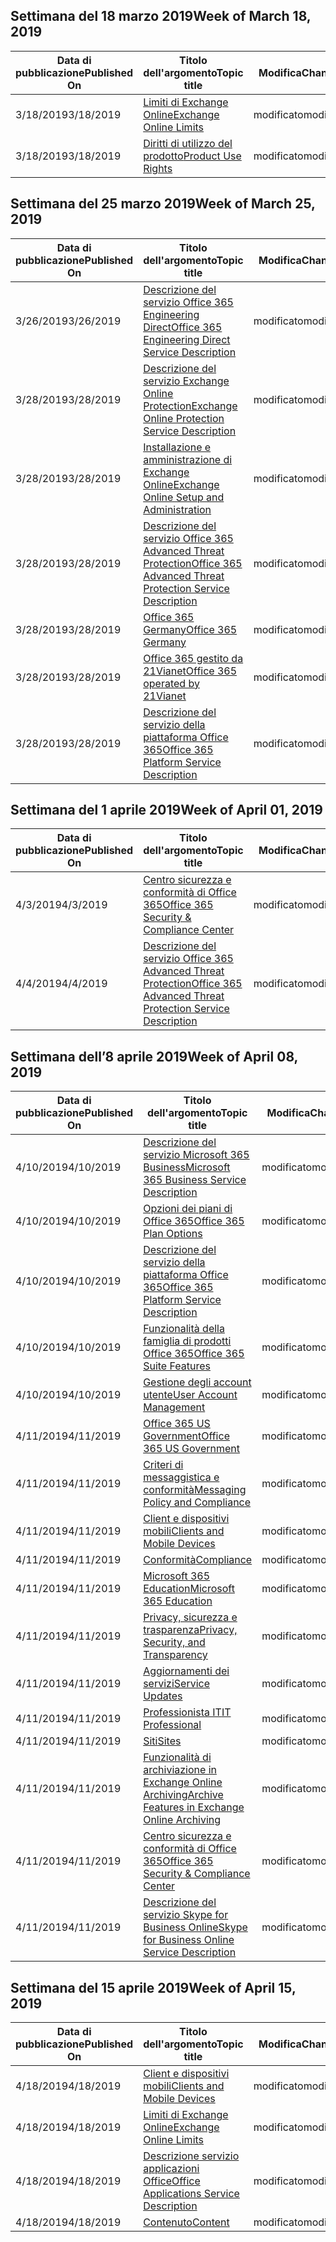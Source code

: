 <!-- This file is generated automatically each week. Changes made to this file will be overwritten.-->




## <a name="week-of-march-18-2019"></a><span data-ttu-id="79aa0-101">Settimana del 18 marzo 2019</span><span class="sxs-lookup"><span data-stu-id="79aa0-101">Week of March 18, 2019</span></span>


| <span data-ttu-id="79aa0-102">Data di pubblicazione</span><span class="sxs-lookup"><span data-stu-id="79aa0-102">Published On</span></span> |<span data-ttu-id="79aa0-103">Titolo dell'argomento</span><span class="sxs-lookup"><span data-stu-id="79aa0-103">Topic title</span></span> | <span data-ttu-id="79aa0-104">Modifica</span><span class="sxs-lookup"><span data-stu-id="79aa0-104">Change</span></span> |
|------|------------|--------|
| <span data-ttu-id="79aa0-105">3/18/2019</span><span class="sxs-lookup"><span data-stu-id="79aa0-105">3/18/2019</span></span> | [<span data-ttu-id="79aa0-106">Limiti di Exchange Online</span><span class="sxs-lookup"><span data-stu-id="79aa0-106">Exchange Online Limits</span></span>](/Office365/ServiceDescriptions/exchange-online-service-description/exchange-online-limits) | <span data-ttu-id="79aa0-107">modificato</span><span class="sxs-lookup"><span data-stu-id="79aa0-107">modified</span></span> |
| <span data-ttu-id="79aa0-108">3/18/2019</span><span class="sxs-lookup"><span data-stu-id="79aa0-108">3/18/2019</span></span> | [<span data-ttu-id="79aa0-109">Diritti di utilizzo del prodotto</span><span class="sxs-lookup"><span data-stu-id="79aa0-109">Product Use Rights</span></span>](/Office365/ServiceDescriptions/office-365-platform-service-description/product-use-rights) | <span data-ttu-id="79aa0-110">modificato</span><span class="sxs-lookup"><span data-stu-id="79aa0-110">modified</span></span> |


## <a name="week-of-march-25-2019"></a><span data-ttu-id="79aa0-111">Settimana del 25 marzo 2019</span><span class="sxs-lookup"><span data-stu-id="79aa0-111">Week of March 25, 2019</span></span>


| <span data-ttu-id="79aa0-112">Data di pubblicazione</span><span class="sxs-lookup"><span data-stu-id="79aa0-112">Published On</span></span> |<span data-ttu-id="79aa0-113">Titolo dell'argomento</span><span class="sxs-lookup"><span data-stu-id="79aa0-113">Topic title</span></span> | <span data-ttu-id="79aa0-114">Modifica</span><span class="sxs-lookup"><span data-stu-id="79aa0-114">Change</span></span> |
|------|------------|--------|
| <span data-ttu-id="79aa0-115">3/26/2019</span><span class="sxs-lookup"><span data-stu-id="79aa0-115">3/26/2019</span></span> | [<span data-ttu-id="79aa0-116">Descrizione del servizio Office 365 Engineering Direct</span><span class="sxs-lookup"><span data-stu-id="79aa0-116">Office 365 Engineering Direct Service Description</span></span>](/Office365/ServiceDescriptions/office-365-engineering-direct-service-description) | <span data-ttu-id="79aa0-117">modificato</span><span class="sxs-lookup"><span data-stu-id="79aa0-117">modified</span></span> |
| <span data-ttu-id="79aa0-118">3/28/2019</span><span class="sxs-lookup"><span data-stu-id="79aa0-118">3/28/2019</span></span> | [<span data-ttu-id="79aa0-119">Descrizione del servizio Exchange Online Protection</span><span class="sxs-lookup"><span data-stu-id="79aa0-119">Exchange Online Protection Service Description</span></span>](/Office365/ServiceDescriptions/exchange-online-protection-service-description/exchange-online-protection-service-description) | <span data-ttu-id="79aa0-120">modificato</span><span class="sxs-lookup"><span data-stu-id="79aa0-120">modified</span></span> |
| <span data-ttu-id="79aa0-121">3/28/2019</span><span class="sxs-lookup"><span data-stu-id="79aa0-121">3/28/2019</span></span> | [<span data-ttu-id="79aa0-122">Installazione e amministrazione di Exchange Online</span><span class="sxs-lookup"><span data-stu-id="79aa0-122">Exchange Online Setup and Administration</span></span>](/Office365/ServiceDescriptions/exchange-online-service-description/exchange-online-setup-and-administration) | <span data-ttu-id="79aa0-123">modificato</span><span class="sxs-lookup"><span data-stu-id="79aa0-123">modified</span></span> |
| <span data-ttu-id="79aa0-124">3/28/2019</span><span class="sxs-lookup"><span data-stu-id="79aa0-124">3/28/2019</span></span> | [<span data-ttu-id="79aa0-125">Descrizione del servizio Office 365 Advanced Threat Protection</span><span class="sxs-lookup"><span data-stu-id="79aa0-125">Office 365 Advanced Threat Protection Service Description</span></span>](/Office365/ServiceDescriptions/office-365-advanced-threat-protection-service-description) | <span data-ttu-id="79aa0-126">modificato</span><span class="sxs-lookup"><span data-stu-id="79aa0-126">modified</span></span> |
| <span data-ttu-id="79aa0-127">3/28/2019</span><span class="sxs-lookup"><span data-stu-id="79aa0-127">3/28/2019</span></span> | [<span data-ttu-id="79aa0-128">Office 365 Germany</span><span class="sxs-lookup"><span data-stu-id="79aa0-128">Office 365 Germany</span></span>](/Office365/ServiceDescriptions/office-365-platform-service-description/office-365-germany) | <span data-ttu-id="79aa0-129">modificato</span><span class="sxs-lookup"><span data-stu-id="79aa0-129">modified</span></span> |
| <span data-ttu-id="79aa0-130">3/28/2019</span><span class="sxs-lookup"><span data-stu-id="79aa0-130">3/28/2019</span></span> | [<span data-ttu-id="79aa0-131">Office 365 gestito da 21Vianet</span><span class="sxs-lookup"><span data-stu-id="79aa0-131">Office 365 operated by 21Vianet</span></span>](/Office365/ServiceDescriptions/office-365-platform-service-description/office-365-operated-by-21vianet) | <span data-ttu-id="79aa0-132">modificato</span><span class="sxs-lookup"><span data-stu-id="79aa0-132">modified</span></span> |
| <span data-ttu-id="79aa0-133">3/28/2019</span><span class="sxs-lookup"><span data-stu-id="79aa0-133">3/28/2019</span></span> | [<span data-ttu-id="79aa0-134">Descrizione del servizio della piattaforma Office 365</span><span class="sxs-lookup"><span data-stu-id="79aa0-134">Office 365 Platform Service Description</span></span>](/Office365/ServiceDescriptions/office-365-platform-service-description/office-365-platform-service-description) | <span data-ttu-id="79aa0-135">modificato</span><span class="sxs-lookup"><span data-stu-id="79aa0-135">modified</span></span> |


## <a name="week-of-april-01-2019"></a><span data-ttu-id="79aa0-136">Settimana del 1 aprile 2019</span><span class="sxs-lookup"><span data-stu-id="79aa0-136">Week of April 01, 2019</span></span>


| <span data-ttu-id="79aa0-137">Data di pubblicazione</span><span class="sxs-lookup"><span data-stu-id="79aa0-137">Published On</span></span> |<span data-ttu-id="79aa0-138">Titolo dell'argomento</span><span class="sxs-lookup"><span data-stu-id="79aa0-138">Topic title</span></span> | <span data-ttu-id="79aa0-139">Modifica</span><span class="sxs-lookup"><span data-stu-id="79aa0-139">Change</span></span> |
|------|------------|--------|
| <span data-ttu-id="79aa0-140">4/3/2019</span><span class="sxs-lookup"><span data-stu-id="79aa0-140">4/3/2019</span></span> | [<span data-ttu-id="79aa0-141">Centro sicurezza e conformità di Office 365</span><span class="sxs-lookup"><span data-stu-id="79aa0-141">Office 365 Security & Compliance Center</span></span>](/Office365/ServiceDescriptions/office-365-platform-service-description/office-365-securitycompliance-center) | <span data-ttu-id="79aa0-142">modificato</span><span class="sxs-lookup"><span data-stu-id="79aa0-142">modified</span></span> |
| <span data-ttu-id="79aa0-143">4/4/2019</span><span class="sxs-lookup"><span data-stu-id="79aa0-143">4/4/2019</span></span> | [<span data-ttu-id="79aa0-144">Descrizione del servizio Office 365 Advanced Threat Protection</span><span class="sxs-lookup"><span data-stu-id="79aa0-144">Office 365 Advanced Threat Protection Service Description</span></span>](/Office365/ServiceDescriptions/office-365-advanced-threat-protection-service-description) | <span data-ttu-id="79aa0-145">modificato</span><span class="sxs-lookup"><span data-stu-id="79aa0-145">modified</span></span> |


## <a name="week-of-april-08-2019"></a><span data-ttu-id="79aa0-146">Settimana dell’8 aprile 2019</span><span class="sxs-lookup"><span data-stu-id="79aa0-146">Week of April 08, 2019</span></span>


| <span data-ttu-id="79aa0-147">Data di pubblicazione</span><span class="sxs-lookup"><span data-stu-id="79aa0-147">Published On</span></span> |<span data-ttu-id="79aa0-148">Titolo dell'argomento</span><span class="sxs-lookup"><span data-stu-id="79aa0-148">Topic title</span></span> | <span data-ttu-id="79aa0-149">Modifica</span><span class="sxs-lookup"><span data-stu-id="79aa0-149">Change</span></span> |
|------|------------|--------|
| <span data-ttu-id="79aa0-150">4/10/2019</span><span class="sxs-lookup"><span data-stu-id="79aa0-150">4/10/2019</span></span> | [<span data-ttu-id="79aa0-151">Descrizione del servizio Microsoft 365 Business</span><span class="sxs-lookup"><span data-stu-id="79aa0-151">Microsoft 365 Business Service Description</span></span>](/Office365/ServiceDescriptions/microsoft-365-business-service-description) | <span data-ttu-id="79aa0-152">modificato</span><span class="sxs-lookup"><span data-stu-id="79aa0-152">modified</span></span> |
| <span data-ttu-id="79aa0-153">4/10/2019</span><span class="sxs-lookup"><span data-stu-id="79aa0-153">4/10/2019</span></span> | [<span data-ttu-id="79aa0-154">Opzioni dei piani di Office 365</span><span class="sxs-lookup"><span data-stu-id="79aa0-154">Office 365 Plan Options</span></span>](/Office365/ServiceDescriptions/office-365-platform-service-description/office-365-plan-options) | <span data-ttu-id="79aa0-155">modificato</span><span class="sxs-lookup"><span data-stu-id="79aa0-155">modified</span></span> |
| <span data-ttu-id="79aa0-156">4/10/2019</span><span class="sxs-lookup"><span data-stu-id="79aa0-156">4/10/2019</span></span> | [<span data-ttu-id="79aa0-157">Descrizione del servizio della piattaforma Office 365</span><span class="sxs-lookup"><span data-stu-id="79aa0-157">Office 365 Platform Service Description</span></span>](/Office365/ServiceDescriptions/office-365-platform-service-description/office-365-platform-service-description) | <span data-ttu-id="79aa0-158">modificato</span><span class="sxs-lookup"><span data-stu-id="79aa0-158">modified</span></span> |
| <span data-ttu-id="79aa0-159">4/10/2019</span><span class="sxs-lookup"><span data-stu-id="79aa0-159">4/10/2019</span></span> | [<span data-ttu-id="79aa0-160">Funzionalità della famiglia di prodotti Office 365</span><span class="sxs-lookup"><span data-stu-id="79aa0-160">Office 365 Suite Features</span></span>](/Office365/ServiceDescriptions/office-365-platform-service-description/office-365-suite-features) | <span data-ttu-id="79aa0-161">modificato</span><span class="sxs-lookup"><span data-stu-id="79aa0-161">modified</span></span> |
| <span data-ttu-id="79aa0-162">4/10/2019</span><span class="sxs-lookup"><span data-stu-id="79aa0-162">4/10/2019</span></span> | [<span data-ttu-id="79aa0-163">Gestione degli account utente</span><span class="sxs-lookup"><span data-stu-id="79aa0-163">User Account Management</span></span>](/Office365/ServiceDescriptions/office-365-platform-service-description/user-account-management) | <span data-ttu-id="79aa0-164">modificato</span><span class="sxs-lookup"><span data-stu-id="79aa0-164">modified</span></span> |
| <span data-ttu-id="79aa0-165">4/11/2019</span><span class="sxs-lookup"><span data-stu-id="79aa0-165">4/11/2019</span></span> | [<span data-ttu-id="79aa0-166">Office 365 US Government</span><span class="sxs-lookup"><span data-stu-id="79aa0-166">Office 365 US Government</span></span>](/Office365/ServiceDescriptions/office-365-platform-service-description/office-365-us-government/office-365-us-government) | <span data-ttu-id="79aa0-167">modificato</span><span class="sxs-lookup"><span data-stu-id="79aa0-167">modified</span></span> |
| <span data-ttu-id="79aa0-168">4/11/2019</span><span class="sxs-lookup"><span data-stu-id="79aa0-168">4/11/2019</span></span> | [<span data-ttu-id="79aa0-169">Criteri di messaggistica e conformità</span><span class="sxs-lookup"><span data-stu-id="79aa0-169">Messaging Policy and Compliance</span></span>](/Office365/ServiceDescriptions/exchange-online-protection-service-description/messaging-policy-and-compliance-servicedesc) | <span data-ttu-id="79aa0-170">modificato</span><span class="sxs-lookup"><span data-stu-id="79aa0-170">modified</span></span> |
| <span data-ttu-id="79aa0-171">4/11/2019</span><span class="sxs-lookup"><span data-stu-id="79aa0-171">4/11/2019</span></span> | [<span data-ttu-id="79aa0-172">Client e dispositivi mobili</span><span class="sxs-lookup"><span data-stu-id="79aa0-172">Clients and Mobile Devices</span></span>](/Office365/ServiceDescriptions/exchange-online-service-description/clients-and-mobile-devices) | <span data-ttu-id="79aa0-173">modificato</span><span class="sxs-lookup"><span data-stu-id="79aa0-173">modified</span></span> |
| <span data-ttu-id="79aa0-174">4/11/2019</span><span class="sxs-lookup"><span data-stu-id="79aa0-174">4/11/2019</span></span> | [<span data-ttu-id="79aa0-175">Conformità</span><span class="sxs-lookup"><span data-stu-id="79aa0-175">Compliance</span></span>](/Office365/ServiceDescriptions/office-365-platform-service-description/compliance-servicedesc) | <span data-ttu-id="79aa0-176">modificato</span><span class="sxs-lookup"><span data-stu-id="79aa0-176">modified</span></span> |
| <span data-ttu-id="79aa0-177">4/11/2019</span><span class="sxs-lookup"><span data-stu-id="79aa0-177">4/11/2019</span></span> | [<span data-ttu-id="79aa0-178">Microsoft 365 Education</span><span class="sxs-lookup"><span data-stu-id="79aa0-178">Microsoft 365 Education</span></span>](/Office365/ServiceDescriptions/office-365-platform-service-description/microsoft-365-education) | <span data-ttu-id="79aa0-179">modificato</span><span class="sxs-lookup"><span data-stu-id="79aa0-179">modified</span></span> |
| <span data-ttu-id="79aa0-180">4/11/2019</span><span class="sxs-lookup"><span data-stu-id="79aa0-180">4/11/2019</span></span> | [<span data-ttu-id="79aa0-181">Privacy, sicurezza e trasparenza</span><span class="sxs-lookup"><span data-stu-id="79aa0-181">Privacy, Security, and Transparency</span></span>](/Office365/ServiceDescriptions/office-365-platform-service-description/privacy-security-and-transparency) | <span data-ttu-id="79aa0-182">modificato</span><span class="sxs-lookup"><span data-stu-id="79aa0-182">modified</span></span> |
| <span data-ttu-id="79aa0-183">4/11/2019</span><span class="sxs-lookup"><span data-stu-id="79aa0-183">4/11/2019</span></span> | [<span data-ttu-id="79aa0-184">Aggiornamenti dei servizi</span><span class="sxs-lookup"><span data-stu-id="79aa0-184">Service Updates</span></span>](/Office365/ServiceDescriptions/office-365-platform-service-description/service-updates) | <span data-ttu-id="79aa0-185">modificato</span><span class="sxs-lookup"><span data-stu-id="79aa0-185">modified</span></span> |
| <span data-ttu-id="79aa0-186">4/11/2019</span><span class="sxs-lookup"><span data-stu-id="79aa0-186">4/11/2019</span></span> | [<span data-ttu-id="79aa0-187">Professionista IT</span><span class="sxs-lookup"><span data-stu-id="79aa0-187">IT Professional</span></span>](/Office365/ServiceDescriptions/sharepoint-online-service-description/it-professional) | <span data-ttu-id="79aa0-188">modificato</span><span class="sxs-lookup"><span data-stu-id="79aa0-188">modified</span></span> |
| <span data-ttu-id="79aa0-189">4/11/2019</span><span class="sxs-lookup"><span data-stu-id="79aa0-189">4/11/2019</span></span> | [<span data-ttu-id="79aa0-190">Siti</span><span class="sxs-lookup"><span data-stu-id="79aa0-190">Sites</span></span>](/Office365/ServiceDescriptions/sharepoint-online-service-description/sites-servicedesc) | <span data-ttu-id="79aa0-191">modificato</span><span class="sxs-lookup"><span data-stu-id="79aa0-191">modified</span></span> |
| <span data-ttu-id="79aa0-192">4/11/2019</span><span class="sxs-lookup"><span data-stu-id="79aa0-192">4/11/2019</span></span> | [<span data-ttu-id="79aa0-193">Funzionalità di archiviazione in Exchange Online Archiving</span><span class="sxs-lookup"><span data-stu-id="79aa0-193">Archive Features in Exchange Online Archiving</span></span>](/Office365/ServiceDescriptions/exchange-online-archiving-service-description/archive-features) | <span data-ttu-id="79aa0-194">modificato</span><span class="sxs-lookup"><span data-stu-id="79aa0-194">modified</span></span> |
| <span data-ttu-id="79aa0-195">4/11/2019</span><span class="sxs-lookup"><span data-stu-id="79aa0-195">4/11/2019</span></span> | [<span data-ttu-id="79aa0-196">Centro sicurezza e conformità di Office 365</span><span class="sxs-lookup"><span data-stu-id="79aa0-196">Office 365 Security & Compliance Center</span></span>](/Office365/ServiceDescriptions/office-365-platform-service-description/office-365-securitycompliance-center) | <span data-ttu-id="79aa0-197">modificato</span><span class="sxs-lookup"><span data-stu-id="79aa0-197">modified</span></span> |
| <span data-ttu-id="79aa0-198">4/11/2019</span><span class="sxs-lookup"><span data-stu-id="79aa0-198">4/11/2019</span></span> | [<span data-ttu-id="79aa0-199">Descrizione del servizio Skype for Business Online</span><span class="sxs-lookup"><span data-stu-id="79aa0-199">Skype for Business Online Service Description</span></span>](/Office365/ServiceDescriptions/skype-for-business-online-service-description/skype-for-business-online-service-description) | <span data-ttu-id="79aa0-200">modificato</span><span class="sxs-lookup"><span data-stu-id="79aa0-200">modified</span></span> |


## <a name="week-of-april-15-2019"></a><span data-ttu-id="79aa0-201">Settimana del 15 aprile 2019</span><span class="sxs-lookup"><span data-stu-id="79aa0-201">Week of April 15, 2019</span></span>


| <span data-ttu-id="79aa0-202">Data di pubblicazione</span><span class="sxs-lookup"><span data-stu-id="79aa0-202">Published On</span></span> |<span data-ttu-id="79aa0-203">Titolo dell'argomento</span><span class="sxs-lookup"><span data-stu-id="79aa0-203">Topic title</span></span> | <span data-ttu-id="79aa0-204">Modifica</span><span class="sxs-lookup"><span data-stu-id="79aa0-204">Change</span></span> |
|------|------------|--------|
| <span data-ttu-id="79aa0-205">4/18/2019</span><span class="sxs-lookup"><span data-stu-id="79aa0-205">4/18/2019</span></span> | [<span data-ttu-id="79aa0-206">Client e dispositivi mobili</span><span class="sxs-lookup"><span data-stu-id="79aa0-206">Clients and Mobile Devices</span></span>](/Office365/ServiceDescriptions/exchange-online-service-description/clients-and-mobile-devices) | <span data-ttu-id="79aa0-207">modificato</span><span class="sxs-lookup"><span data-stu-id="79aa0-207">modified</span></span> |
| <span data-ttu-id="79aa0-208">4/18/2019</span><span class="sxs-lookup"><span data-stu-id="79aa0-208">4/18/2019</span></span> | [<span data-ttu-id="79aa0-209">Limiti di Exchange Online</span><span class="sxs-lookup"><span data-stu-id="79aa0-209">Exchange Online Limits</span></span>](/Office365/ServiceDescriptions/exchange-online-service-description/exchange-online-limits) | <span data-ttu-id="79aa0-210">modificato</span><span class="sxs-lookup"><span data-stu-id="79aa0-210">modified</span></span> |
| <span data-ttu-id="79aa0-211">4/18/2019</span><span class="sxs-lookup"><span data-stu-id="79aa0-211">4/18/2019</span></span> | [<span data-ttu-id="79aa0-212">Descrizione servizio applicazioni Office</span><span class="sxs-lookup"><span data-stu-id="79aa0-212">Office Applications Service Description</span></span>](/Office365/ServiceDescriptions/office-applications-service-description/office-applications-service-description) | <span data-ttu-id="79aa0-213">modificato</span><span class="sxs-lookup"><span data-stu-id="79aa0-213">modified</span></span> |
| <span data-ttu-id="79aa0-214">4/18/2019</span><span class="sxs-lookup"><span data-stu-id="79aa0-214">4/18/2019</span></span> | [<span data-ttu-id="79aa0-215">Contenuto</span><span class="sxs-lookup"><span data-stu-id="79aa0-215">Content</span></span>](/Office365/ServiceDescriptions/sharepoint-online-service-description/content) | <span data-ttu-id="79aa0-216">modificato</span><span class="sxs-lookup"><span data-stu-id="79aa0-216">modified</span></span> |
